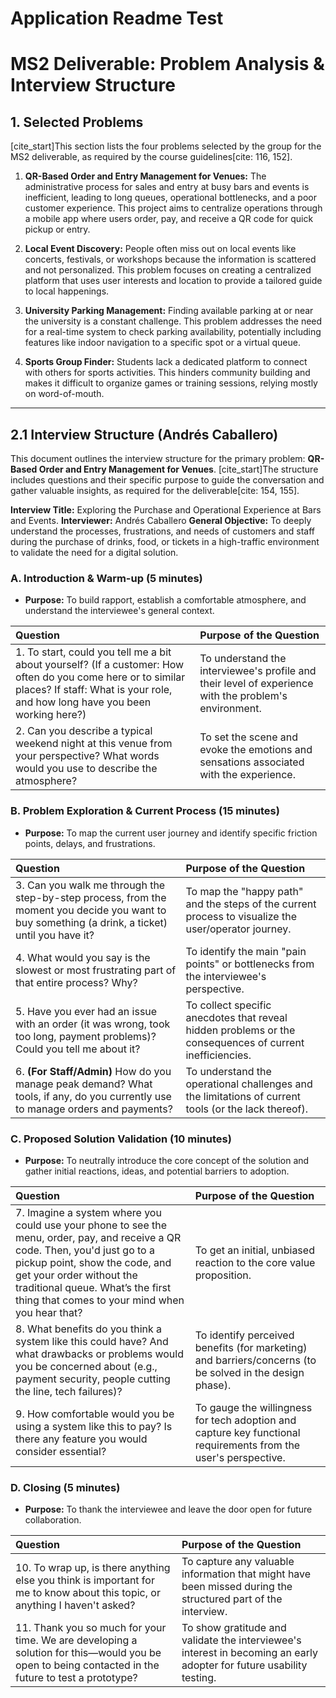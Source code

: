 # **Application Readme Test**

# MS2 Deliverable: Problem Analysis & Interview Structure

## 1. Selected Problems

[cite_start]This section lists the four problems selected by the group for the MS2 deliverable, as required by the course guidelines[cite: 116, 152].

1.  **QR-Based Order and Entry Management for Venues:** The administrative process for sales and entry at busy bars and events is inefficient, leading to long queues, operational bottlenecks, and a poor customer experience. This project aims to centralize operations through a mobile app where users order, pay, and receive a QR code for quick pickup or entry.

2.  **Local Event Discovery:** People often miss out on local events like concerts, festivals, or workshops because the information is scattered and not personalized. This problem focuses on creating a centralized platform that uses user interests and location to provide a tailored guide to local happenings.

3.  **University Parking Management:** Finding available parking at or near the university is a constant challenge. This problem addresses the need for a real-time system to check parking availability, potentially including features like indoor navigation to a specific spot or a virtual queue.

4.  **Sports Group Finder:** Students lack a dedicated platform to connect with others for sports activities. This hinders community building and makes it difficult to organize games or training sessions, relying mostly on word-of-mouth.

---

## 2.1 Interview Structure (Andrés Caballero)

This document outlines the interview structure for the primary problem: **QR-Based Order and Entry Management for Venues**. [cite_start]The structure includes questions and their specific purpose to guide the conversation and gather valuable insights, as required for the deliverable[cite: 154, 155].

**Interview Title:** Exploring the Purchase and Operational Experience at Bars and Events.
**Interviewer:** Andrés Caballero
**General Objective:** To deeply understand the processes, frustrations, and needs of customers and staff during the purchase of drinks, food, or tickets in a high-traffic environment to validate the need for a digital solution.

### A. Introduction & Warm-up (5 minutes)
* **Purpose:** To build rapport, establish a comfortable atmosphere, and understand the interviewee's general context.

| Question | Purpose of the Question |
| :--- | :--- |
| 1. To start, could you tell me a bit about yourself? (If a customer: How often do you come here or to similar places? If staff: What is your role, and how long have you been working here?) | To understand the interviewee's profile and their level of experience with the problem's environment. |
| 2. Can you describe a typical weekend night at this venue from your perspective? What words would you use to describe the atmosphere? | To set the scene and evoke the emotions and sensations associated with the experience. |

### B. Problem Exploration & Current Process (15 minutes)
* **Purpose:** To map the current user journey and identify specific friction points, delays, and frustrations.

| Question | Purpose of the Question |
| :--- | :--- |
| 3. Can you walk me through the step-by-step process, from the moment you decide you want to buy something (a drink, a ticket) until you have it? | To map the "happy path" and the steps of the current process to visualize the user/operator journey. |
| 4. What would you say is the slowest or most frustrating part of that entire process? Why? | To identify the main "pain points" or bottlenecks from the interviewee's perspective. |
| 5. Have you ever had an issue with an order (it was wrong, took too long, payment problems)? Could you tell me about it? | To collect specific anecdotes that reveal hidden problems or the consequences of current inefficiencies. |
| 6. **(For Staff/Admin)** How do you manage peak demand? What tools, if any, do you currently use to manage orders and payments? | To understand the operational challenges and the limitations of current tools (or the lack thereof). |

### C. Proposed Solution Validation (10 minutes)
* **Purpose:** To neutrally introduce the core concept of the solution and gather initial reactions, ideas, and potential barriers to adoption.

| Question | Purpose of the Question |
| :--- | :--- |
| 7. Imagine a system where you could use your phone to see the menu, order, pay, and receive a QR code. Then, you'd just go to a pickup point, show the code, and get your order without the traditional queue. What’s the first thing that comes to your mind when you hear that? | To get an initial, unbiased reaction to the core value proposition. |
| 8. What benefits do you think a system like this could have? And what drawbacks or problems would you be concerned about (e.g., payment security, people cutting the line, tech failures)? | To identify perceived benefits (for marketing) and barriers/concerns (to be solved in the design phase). |
| 9. How comfortable would you be using a system like this to pay? Is there any feature you would consider essential? | To gauge the willingness for tech adoption and capture key functional requirements from the user's perspective. |

### D. Closing (5 minutes)
* **Purpose:** To thank the interviewee and leave the door open for future collaboration.

| Question | Purpose of the Question |
| :--- | :--- |
| 10. To wrap up, is there anything else you think is important for me to know about this topic, or anything I haven't asked? | To capture any valuable information that might have been missed during the structured part of the interview. |
| 11. Thank you so much for your time. We are developing a solution for this—would you be open to being contacted in the future to test a prototype? | To show gratitude and validate the interviewee's interest in becoming an early adopter for future usability testing. |
